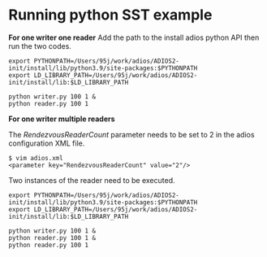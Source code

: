 # Running python SST example

**For one writer one reader**
Add the path to the install adios python API then run the two codes.
```
export PYTHONPATH=/Users/95j/work/adios/ADIOS2-init/install/lib/python3.9/site-packages:$PYTHONPATH
export LD_LIBRARY_PATH=/Users/95j/work/adios/ADIOS2-init/install/lib:$LD_LIBRARY_PATH

python writer.py 100 1 &
python reader.py 100 1
```

**For one writer multiple readers**

The *RendezvousReaderCount* parameter needs to be set to 2 in the adios configuration XML file.
```
$ vim adios.xml
<parameter key="RendezvousReaderCount" value="2"/>
```

Two instances of the reader need to be executed.
```
export PYTHONPATH=/Users/95j/work/adios/ADIOS2-init/install/lib/python3.9/site-packages:$PYTHONPATH
export LD_LIBRARY_PATH=/Users/95j/work/adios/ADIOS2-init/install/lib:$LD_LIBRARY_PATH

python writer.py 100 1 & 
python reader.py 100 1 & 
python reader.py 100 1
```

